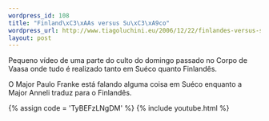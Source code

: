 ```yaml
--- 
wordpress_id: 108
title: "Finland\xC3\xAAs versus Su\xC3\xA9co"
wordpress_url: http://www.tiagoluchini.eu/2006/12/22/finlandes-versus-sueco/
layout: post
---
```

Pequeno vídeo de uma parte do culto do domingo passado no Corpo de Vaasa onde tudo é realizado tanto em Suéco quanto Finlandês.

O Major Paulo Franke está falando alguma coisa em Suéco enquanto a Major Anneli traduz para o Finlandês.

{% assign code = 'TyBEFzLNgDM' %}
{% include youtube.html %}
